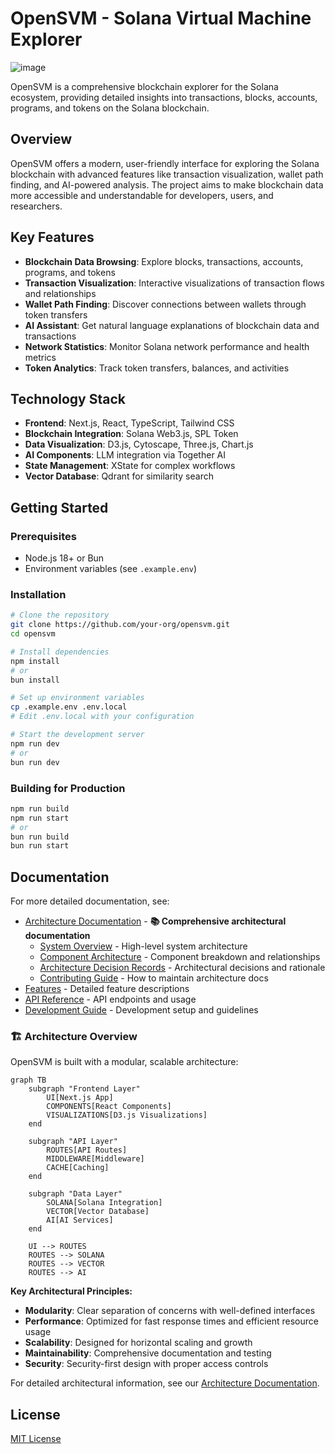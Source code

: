 # OpenSVM - Solana Virtual Machine Explorer

![image](https://github.com/user-attachments/assets/6d829b8f-12b7-429a-a6fc-ef5916d9288b)


OpenSVM is a comprehensive blockchain explorer for the Solana ecosystem, providing detailed insights into transactions, blocks, accounts, programs, and tokens on the Solana blockchain.

## Overview

OpenSVM offers a modern, user-friendly interface for exploring the Solana blockchain with advanced features like transaction visualization, wallet path finding, and AI-powered analysis. The project aims to make blockchain data more accessible and understandable for developers, users, and researchers.

## Key Features

- **Blockchain Data Browsing**: Explore blocks, transactions, accounts, programs, and tokens
- **Transaction Visualization**: Interactive visualizations of transaction flows and relationships
- **Wallet Path Finding**: Discover connections between wallets through token transfers
- **AI Assistant**: Get natural language explanations of blockchain data and transactions
- **Network Statistics**: Monitor Solana network performance and health metrics
- **Token Analytics**: Track token transfers, balances, and activities

## Technology Stack

- **Frontend**: Next.js, React, TypeScript, Tailwind CSS
- **Blockchain Integration**: Solana Web3.js, SPL Token
- **Data Visualization**: D3.js, Cytoscape, Three.js, Chart.js
- **AI Components**: LLM integration via Together AI
- **State Management**: XState for complex workflows
- **Vector Database**: Qdrant for similarity search

## Getting Started

### Prerequisites

- Node.js 18+ or Bun
- Environment variables (see `.example.env`)

### Installation

```bash
# Clone the repository
git clone https://github.com/your-org/opensvm.git
cd opensvm

# Install dependencies
npm install
# or
bun install

# Set up environment variables
cp .example.env .env.local
# Edit .env.local with your configuration

# Start the development server
npm run dev
# or
bun run dev
```

### Building for Production

```bash
npm run build
npm run start
# or
bun run build
bun run start
```

## Documentation

For more detailed documentation, see:

- [Architecture Documentation](./docs/architecture/) - **📚 Comprehensive architectural documentation**
  - [System Overview](./docs/architecture/system-overview.md) - High-level system architecture
  - [Component Architecture](./docs/architecture/components.md) - Component breakdown and relationships
  - [Architecture Decision Records](./docs/architecture/adr/) - Architectural decisions and rationale
  - [Contributing Guide](./docs/architecture/CONTRIBUTING.md) - How to maintain architecture docs
- [Features](./docs/FEATURES.md) - Detailed feature descriptions
- [API Reference](./docs/API.md) - API endpoints and usage
- [Development Guide](./docs/DEVELOPMENT.md) - Development setup and guidelines

### 🏗️ Architecture Overview

OpenSVM is built with a modular, scalable architecture:

```mermaid
graph TB
    subgraph "Frontend Layer"
        UI[Next.js App]
        COMPONENTS[React Components]
        VISUALIZATIONS[D3.js Visualizations]
    end
    
    subgraph "API Layer"
        ROUTES[API Routes]
        MIDDLEWARE[Middleware]
        CACHE[Caching]
    end
    
    subgraph "Data Layer"
        SOLANA[Solana Integration]
        VECTOR[Vector Database]
        AI[AI Services]
    end
    
    UI --> ROUTES
    ROUTES --> SOLANA
    ROUTES --> VECTOR
    ROUTES --> AI
```

**Key Architectural Principles:**
- **Modularity**: Clear separation of concerns with well-defined interfaces
- **Performance**: Optimized for fast response times and efficient resource usage
- **Scalability**: Designed for horizontal scaling and growth
- **Maintainability**: Comprehensive documentation and testing
- **Security**: Security-first design with proper access controls

For detailed architectural information, see our [Architecture Documentation](./docs/architecture/).

## License

[MIT License](LICENSE)
